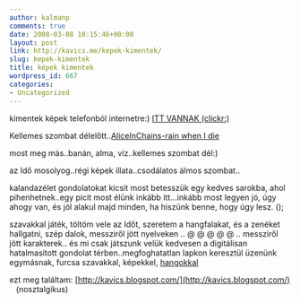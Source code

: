 ```yaml
---
author: kalmanp
comments: true
date: 2008-03-08 10:15:46+00:00
layout: post
link: http://kavics.me/kepek-kimentek/
slug: kepek-kimentek
title: képek kimentek
wordpress_id: 667
categories:
- Uncategorized
---
```



kimentek képek telefonból internetre:) [ITT VANNAK (clickr:)](http://www.flickr.com/photos/kavics/)






Kellemes szombat délelőtt..[AliceInChains-rain when I die](http://www.youtube.com/watch?v=HMm0bpbOOkU)






most meg más..banán, alma, víz..kellemes szombat dél:)  

az Idő mosolyog..régi képek illata..csodálatos  álmos  szombat..  

kalandazélet gondolatokat kicsit most betesszük egy kedves sarokba, ahol pihenhetnek..egy picit most élünk inkább itt...inkább most legyen jó, úgy ahogy van, és jól alakul majd minden, ha hiszünk benne, hogy úgy lesz. ();  

szavakkal játék, töltöm vele az Időt, szeretem a hangfalakat, és a zenéket hallgatni, szép dalok, messziről jött nyelveken .. @ @ @ @ @ .. messziről jött karakterek.. és mi csak játszunk velük kedvesen a digitálisan hatalmasított gondolat térben..megfoghatatlan lapkon keresztül üzenünk egymásnak, furcsa szavakkal, képekkel, [hangokkal](http://www.google.hu/search?hl=hu&newwindow=1&client=firefox-a&rls=org.mozilla%3Ahu%3Aofficial&hs=jVb&q=last.fm+kalmanp&btnG=Keres%C3%A9s&meta=)






ezt meg találtam: [http://kavics.blogspot.com/](http://kavics.blogspot.com/)    (nosztalgikus) 








